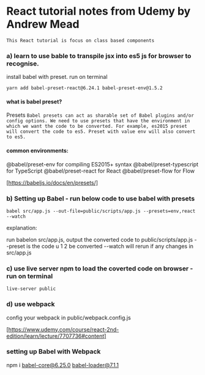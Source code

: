 # React tutorial notes from Udemy by Andrew Mead

`This React tutorial is focus on class based components`


### a) learn to use bable to transpile jsx into es5 js for browser to recognise.

install babel with preset. run on terminal

`yarn add babel-preset-react@6.24.1 babel-preset-env@1.5.2`

#### what is babel preset?

Presets
`Babel presets can act as sharable set of Babel plugins and/or config options. We need to use presets that have the environment in which we want the code to be converted. For example, es2015 preset will convert the code to es5. Preset with value env will also convert to es5.`

#### common environments:

@babel/preset-env for compiling ES2015+ syntax
@babel/preset-typescript for TypeScript
@babel/preset-react for React
@babel/preset-flow for Flow

[https://babeljs.io/docs/en/presets/]

### b) Setting up Babel - run below code to use babel with presets

 `babel src/app.js --out-file=public/scripts/app.js --presets=env,react --watch`

 explanation:

 run babelon src/app.js, output the converted code to public/scripts/app.js
 --preset is the code u 1 2 be converted
 --watch will rerun if any changes in src/app.js

 ### c) use live server npm to load the coverted code on browser - run on terminal

`live-server public`

### d) use webpack

config your webpack in public/webpack.config.js

[https://www.udemy.com/course/react-2nd-edition/learn/lecture/7707736#content]

### setting up Babel with Webpack

npm i babel-core@6.25.0 babel-loader@7.1.1
